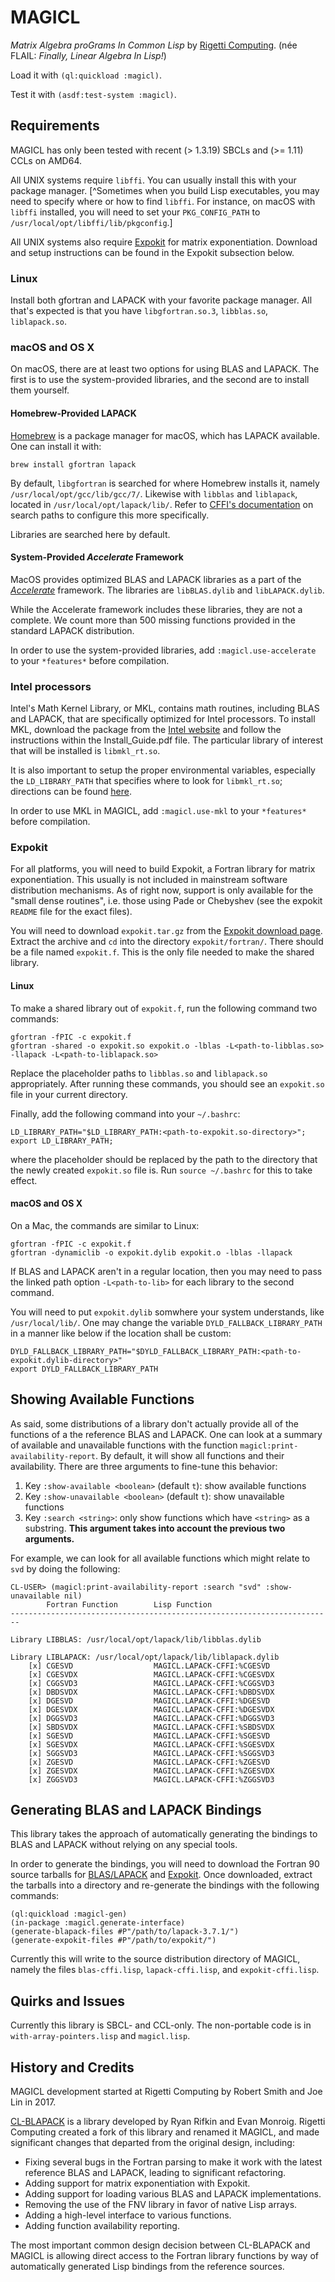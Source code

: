 # MAGICL

_Matrix Algebra proGrams In Common Lisp_ by [Rigetti Computing](http://www.rigetti.com). (née FLAIL: _Finally, Linear Algebra In Lisp!_)

Load it with `(ql:quickload :magicl)`.

Test it with `(asdf:test-system :magicl)`.

## Requirements

MAGICL has only been tested with recent (> 1.3.19) SBCLs and (>= 1.11) CCLs on AMD64.

All UNIX systems require `libffi`. You can usually install this with
your package manager. [^Sometimes when you build Lisp executables, you may need to specify where or how to find `libffi`. For instance, on macOS with `libffi` installed, you will need to set your `PKG_CONFIG_PATH` to `/usr/local/opt/libffi/lib/pkgconfig`.]

All UNIX systems also require [Expokit](https://www.maths.uq.edu.au/expokit/) for matrix exponentiation. Download and setup instructions can be found in the Expokit subsection below.

### Linux

Install both gfortran and LAPACK with your favorite package manager. All that's expected is that you have `libgfortran.so.3`, `libblas.so`, `liblapack.so`.

### macOS and OS X

On macOS, there are at least two options for using BLAS and LAPACK. The first is to use the system-provided libraries, and the second are to install them yourself.

#### Homebrew-Provided LAPACK

[Homebrew](https://brew.sh/) is a package manager for macOS, which has LAPACK available. One can install it with:

```
brew install gfortran lapack
```

By default, `libgfortran` is searched for where Homebrew installs it, namely `/usr/local/opt/gcc/lib/gcc/7/`. Likewise with `libblas` and `liblapack`, located in `/usr/local/opt/lapack/lib/`. Refer to [CFFI's documentation](https://common-lisp.net/project/cffi/manual/cffi-manual.html#g_t_002aforeign_002dlibrary_002ddirectories_002a) on search paths to configure this more specifically.

Libraries are searched here by default.

#### System-Provided _Accelerate_ Framework

MacOS provides optimized BLAS and LAPACK libraries as a part of the [_Accelerate_](https://developer.apple.com/documentation/accelerate) framework. The libraries are `libBLAS.dylib` and `libLAPACK.dylib`.

While the Accelerate framework includes these libraries, they are not a complete. We count more than 500 missing functions provided in the standard LAPACK distribution.

In order to use the system-provided libraries, add `:magicl.use-accelerate` to your `*features*` before compilation.

### Intel processors

Intel's Math Kernel Library, or MKL, contains math routines, including BLAS and LAPACK, that are specifically optimized for Intel processors. To install MKL, download the package from the [Intel website](https://software.intel.com/en-us/mkl) and follow the instructions within the Install_Guide.pdf file. The particular library of interest that will be installed is `libmkl_rt.so`.

It is also important to setup the proper environmental variables, especially the `LD_LIBRARY_PATH` that specifies where to look for `libmkl_rt.so`; directions can be found [here](https://software.intel.com/en-us/mkl-linux-developer-guide-automating-the-process-of-setting-environment-variables).

In order to use MKL in MAGICL, add `:magicl.use-mkl` to your `*features*` before compilation.

### Expokit

For all platforms, you will need to build Expokit, a Fortran library for matrix exponentiation. This usually is not included in mainstream software distribution mechanisms. As of right now, support is only available for the "small dense routines", i.e. those using Pade or Chebyshev (see the expokit `README` file for the exact files). 

You will need to download `expokit.tar.gz` from the [Expokit download page](https://www.maths.uq.edu.au/expokit/download.html). Extract the archive and `cd` into the directory `expokit/fortran/`. There should be a file named `expokit.f`. This is the only file needed to make the shared library.

#### Linux

To make a shared library out of `expokit.f`, run the following command two commands: 

```
gfortran -fPIC -c expokit.f
gfortran -shared -o expokit.so expokit.o -lblas -L<path-to-libblas.so> -llapack -L<path-to-liblapack.so>
```

Replace the placeholder paths to `libblas.so` and `liblapack.so` appropriately. After running these commands, you should see an `expokit.so` file in your current directory.

Finally, add the following command into your `~/.bashrc`:

`LD_LIBRARY_PATH="$LD_LIBRARY_PATH:<path-to-expokit.so-directory>"; export LD_LIBRARY_PATH;`

where the placeholder should be replaced by the path to the directory that the newly created `expokit.so` file is. Run `source ~/.bashrc` for this to take effect.

#### macOS and OS X

On a Mac, the commands are similar to Linux:

```
gfortran -fPIC -c expokit.f
gfortran -dynamiclib -o expokit.dylib expokit.o -lblas -llapack
```

If BLAS and LAPACK aren't in a regular location, then you may need to pass the linked path option `-L<path-to-lib>` for each library to the second command.

You will need to put `expokit.dylib` somwhere your system understands, like `/usr/local/lib/`. One may change the variable `DYLD_FALLBACK_LIBRARY_PATH` in a manner like below if the location shall be custom:

```
DYLD_FALLBACK_LIBRARY_PATH="$DYLD_FALLBACK_LIBRARY_PATH:<path-to-expokit.dylib-directory>"
export DYLD_FALLBACK_LIBRARY_PATH
```

## Showing Available Functions

As said, some distributions of a library don't actually provide all of the functions of a the reference BLAS and LAPACK. One can look at a summary of available and unavailable functions with the function `magicl:print-availability-report`. By default, it will show all functions and their availability. There are three arguments to fine-tune this behavior:

1. Key `:show-available <boolean>` (default `t`): show available functions
2. Key `:show-unavailable <boolean>` (default `t`): show unavailable functions
3. Key `:search <string>`: only show functions which have `<string>` as a substring. **This argument takes into account the previous two arguments.**

For example, we can look for all available functions which might relate to `svd` by doing the following:

```
CL-USER> (magicl:print-availability-report :search "svd" :show-unavailable nil)
        Fortran Function        Lisp Function
------------------------------------------------------------------------

Library LIBBLAS: /usr/local/opt/lapack/lib/libblas.dylib

Library LIBLAPACK: /usr/local/opt/lapack/lib/liblapack.dylib
    [x] CGESVD                  MAGICL.LAPACK-CFFI:%CGESVD
    [x] CGESVDX                 MAGICL.LAPACK-CFFI:%CGESVDX
    [x] CGGSVD3                 MAGICL.LAPACK-CFFI:%CGGSVD3
    [x] DBDSVDX                 MAGICL.LAPACK-CFFI:%DBDSVDX
    [x] DGESVD                  MAGICL.LAPACK-CFFI:%DGESVD
    [x] DGESVDX                 MAGICL.LAPACK-CFFI:%DGESVDX
    [x] DGGSVD3                 MAGICL.LAPACK-CFFI:%DGGSVD3
    [x] SBDSVDX                 MAGICL.LAPACK-CFFI:%SBDSVDX
    [x] SGESVD                  MAGICL.LAPACK-CFFI:%SGESVD
    [x] SGESVDX                 MAGICL.LAPACK-CFFI:%SGESVDX
    [x] SGGSVD3                 MAGICL.LAPACK-CFFI:%SGGSVD3
    [x] ZGESVD                  MAGICL.LAPACK-CFFI:%ZGESVD
    [x] ZGESVDX                 MAGICL.LAPACK-CFFI:%ZGESVDX
    [x] ZGGSVD3                 MAGICL.LAPACK-CFFI:%ZGGSVD3
```

## Generating BLAS and LAPACK Bindings

This library takes the approach of automatically generating the bindings to BLAS and LAPACK without relying on any special tools.

In order to generate the bindings, you will need to download the Fortran 90 source tarballs for [BLAS/LAPACK](http://www.netlib.org/lapack/) and [Expokit](https://www.maths.uq.edu.au/expokit/download.html). Once downloaded, extract the tarballs into a directory and re-generate the bindings with the following commands:

```
(ql:quickload :magicl-gen)
(in-package :magicl.generate-interface)
(generate-blapack-files #P"/path/to/lapack-3.7.1/")
(generate-expokit-files #P"/path/to/expokit/")
```

Currently this will write to the source distribution directory of MAGICL, namely the files `blas-cffi.lisp`, `lapack-cffi.lisp`, and `expokit-cffi.lisp`.

## Quirks and Issues

Currently this library is SBCL- and CCL-only. The non-portable code is in `with-array-pointers.lisp` and `magicl.lisp`.


## History and Credits

MAGICL development started at Rigetti Computing by Robert Smith and Joe Lin in 2017.

[CL-BLAPACK](https://github.com/blindglobe/cl-blapack) is a library developed by Ryan Rifkin and Evan Monroig. Rigetti Computing created a fork of this library and renamed it MAGICL, and made significant changes that departed from the original design, including:

* Fixing several bugs in the Fortran parsing to make it work with the latest reference BLAS and LAPACK, leading to significant refactoring.
* Adding support for matrix exponentiation with Expokit.
* Adding support for loading various BLAS and LAPACK implementations.
* Removing the use of the FNV library in favor of native Lisp arrays.
* Adding a high-level interface to various functions.
* Adding function availability reporting.

The most important common design decision between CL-BLAPACK and MAGICL is allowing direct access to the Fortran library functions by way of automatically generated Lisp bindings from the reference sources.
